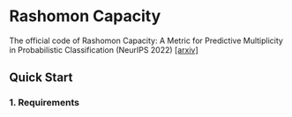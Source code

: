 # Rashomon Capacity
The official code of Rashomon Capacity: A Metric for Predictive Multiplicity in Probabilistic Classification (NeurIPS 2022) [[arxiv]](https://arxiv.org/abs/2206.01295)

## Quick Start
### 1. Requirements
